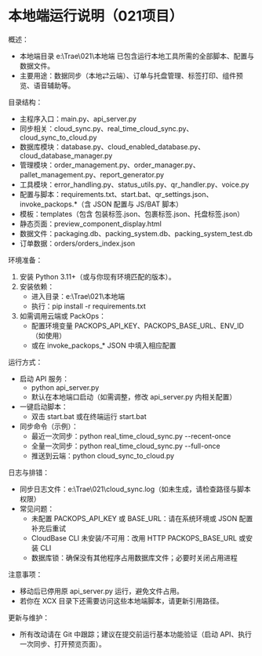 # 本地端运行说明（021项目）

概述：
- 本地端目录 e:\Trae\021\本地端 已包含运行本地工具所需的全部脚本、配置与数据文件。
- 主要用途：数据同步（本地⇄云端）、订单与托盘管理、标签打印、组件预览、语音辅助等。

目录结构：
- 主程序入口：main.py、api_server.py
- 同步相关：cloud_sync.py、real_time_cloud_sync.py、cloud_sync_to_cloud.py
- 数据库模块：database.py、cloud_enabled_database.py、cloud_database_manager.py
- 管理模块：order_management.py、order_manager.py、pallet_management.py、report_generator.py
- 工具模块：error_handling.py、status_utils.py、qr_handler.py、voice.py
- 配置与脚本：requirements.txt、start.bat、qr_settings.json、invoke_packops.*（含 JSON 配置与 JS/BAT 脚本）
- 模板：templates（包含 包装标签.json、包裹标签.json、托盘标签.json）
- 静态页面：preview_component_display.html
- 数据文件：packaging.db、packing_system.db、packing_system_test.db
- 订单数据：orders/orders_index.json

环境准备：
1) 安装 Python 3.11+（或与你现有环境匹配的版本）。
2) 安装依赖：
   - 进入目录：e:\Trae\021\本地端
   - 执行：pip install -r requirements.txt
3) 如需调用云端或 PackOps：
   - 配置环境变量 PACKOPS_API_KEY、PACKOPS_BASE_URL、ENV_ID（如使用）
   - 或在 invoke_packops_* JSON 中填入相应配置

运行方式：
- 启动 API 服务：
  - python api_server.py
  - 默认在本地端口启动（如需调整，修改 api_server.py 内相关配置）
- 一键启动脚本：
  - 双击 start.bat 或在终端运行 start.bat
- 同步命令（示例）：
  - 最近一次同步：python real_time_cloud_sync.py --recent-once
  - 全量一次同步：python real_time_cloud_sync.py --full-once
  - 推送到云端：python cloud_sync_to_cloud.py

日志与排错：
- 同步日志文件：e:\Trae\021\cloud_sync.log（如未生成，请检查路径与脚本权限）
- 常见问题：
  - 未配置 PACKOPS_API_KEY 或 BASE_URL：请在系统环境或 JSON 配置补充后重试
  - CloudBase CLI 未安装/不可用：改用 HTTP PACKOPS_BASE_URL 或安装 CLI
  - 数据库锁：确保没有其他程序占用数据库文件；必要时关闭占用进程

注意事项：
- 移动后已停用原 api_server.py 运行，避免文件占用。
- 若你在 XCX 目录下还需要访问这些本地端脚本，请更新引用路径。

更新与维护：
- 所有改动请在 Git 中跟踪；建议在提交前运行基本功能验证（启动 API、执行一次同步、打开预览页面）。
